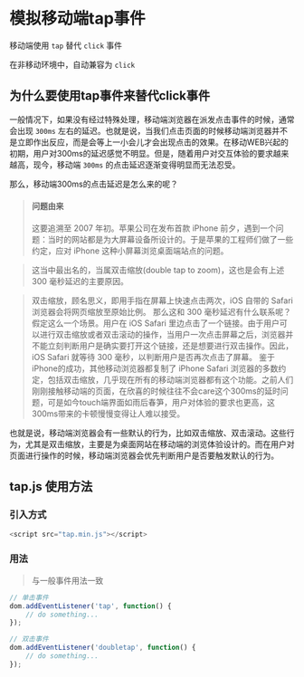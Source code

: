 # 模拟移动端tap事件

移动端使用 `tap` 替代 `click` 事件

在非移动环境中，自动兼容为 `click`

## 为什么要使用tap事件来替代click事件

一般情况下，如果没有经过特殊处理，移动端浏览器在派发点击事件的时候，通常会出现 `300ms` 左右的延迟。也就是说，当我们点击页面的时候移动端浏览器并不是立即作出反应，而是会等上一小会儿才会出现点击的效果。在移动WEB兴起的初期，用户对300ms的延迟感觉不明显。但是，随着用户对交互体验的要求越来越高，现今，移动端 `300ms` 的点击延迟逐渐变得明显而无法忍受。

那么，移动端300ms的点击延迟是怎么来的呢？

> #### 问题由来
> 这要追溯至 2007 年初。苹果公司在发布首款 iPhone 前夕，遇到一个问题：当时的网站都是为大屏幕设备所设计的。于是苹果的工程师们做了一些约定，应对 iPhone 这种小屏幕浏览桌面端站点的问题。

> 这当中最出名的，当属双击缩放(double tap to zoom)，这也是会有上述 300 毫秒延迟的主要原因。

> 双击缩放，顾名思义，即用手指在屏幕上快速点击两次，iOS 自带的 Safari 浏览器会将网页缩放至原始比例。 那么这和 300 毫秒延迟有什么联系呢？ 假定这么一个场景。用户在 iOS Safari 里边点击了一个链接。由于用户可以进行双击缩放或者双击滚动的操作，当用户一次点击屏幕之后，浏览器并不能立刻判断用户是确实要打开这个链接，还是想要进行双击操作。因此，iOS Safari 就等待 300 毫秒，以判断用户是否再次点击了屏幕。 鉴于iPhone的成功，其他移动浏览器都复制了 iPhone Safari 浏览器的多数约定，包括双击缩放，几乎现在所有的移动端浏览器都有这个功能。之前人们刚刚接触移动端的页面，在欣喜的时候往往不会care这个300ms的延时问题，可是如今touch端界面如雨后春笋，用户对体验的要求也更高，这300ms带来的卡顿慢慢变得让人难以接受。

也就是说，移动端浏览器会有一些默认的行为，比如双击缩放、双击滚动。这些行为，尤其是双击缩放，主要是为桌面网站在移动端的浏览体验设计的。而在用户对页面进行操作的时候，移动端浏览器会优先判断用户是否要触发默认的行为。

## tap.js 使用方法

### 引入方式 

```js
<script src="tap.min.js"></script>
```

### 用法

> 与一般事件用法一致

```js
// 单击事件
dom.addEventListener('tap', function() {
    // do something...    
});

// 双击事件
dom.addEventListener('doubletap', function() {
    // do something...
});
```
